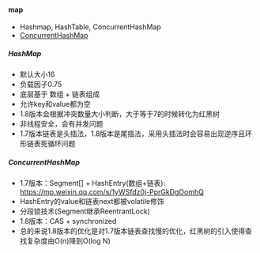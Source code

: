 #### map

* Hashmap, HashTable, ConcurrentHashMap
* [ConcurrentHashMap](https://blog.csdn.net/weixin_44460333/article/details/86770169)

##### HashMap

* 默认大小16
* 负载因子0.75
* 底层基于 数组 + 链表组成
* 允许key和value都为空
* 1.8版本会根据冲突数量大小判断，大于等于7的时候转化为红黑树
* 非线程安全，会有并发问题
* 1.7版本链表是头插法，1.8版本是尾插法，采用头插法时会容易出现逆序且环形链表死循环问题

##### ConcurrentHashMap

* 1.7版本：Segment[] + HashEntry(数组+链表): https://mp.weixin.qq.com/s/1yWSfdz0j-PprGkDgOomhQ
* HashEntry的value和链表next都被volatile修饰
* 分段锁技术(Segment继承ReentrantLock)
* 1.8版本：CAS + synchronized
* 总的来说1.8版本的优化是对1.7版本链表查找慢的优化，红黑树的引入使得查找复杂度由O(n)降到O(log N)
